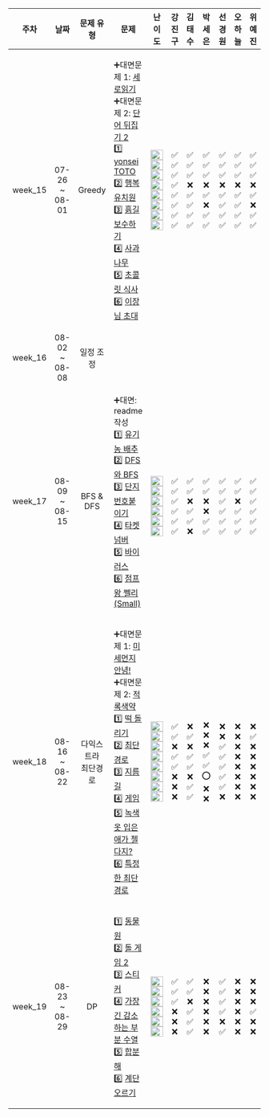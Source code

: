 | 주차 | 날짜 | 문제 유형 | 문제 | 난이도 | 강진구 | 김태수 | 박세은 | 선경원 | 오하늘 | 위예진 |
|:---:|:---:|:-------:|:---:|:-----:|:-----:|:----:|:-----:|:-----:|:-----:|:-----:|
| week_15 | 07-26 <br> ~ 08-01 | Greedy | <p align=left> ➕대면문제 1: [세로읽기](https://www.acmicpc.net/problem/10798) <br> ➕대면문제 2: [단어 뒤집기 2](https://www.acmicpc.net/problem/17413) <br> 1️⃣ [yonsei TOTO](https://www.acmicpc.net/problem/12018) <br> 2️⃣ [행복유치원](https://www.acmicpc.net/problem/13164) <br> 3️⃣ [흙길 보수하기](https://www.acmicpc.net/problem/1911) <br> 4️⃣ [사과나무](https://www.acmicpc.net/problem/19539) <br> 5️⃣ [초콜릿 식사](https://www.acmicpc.net/problem/2885)  <br> 6️⃣ [이장님 초대](https://www.acmicpc.net/problem/9237) </p> | <img height="20px" width="25px" src="https://static.solved.ac/tier_small/5.svg"/> <br> <img height="20px" width="25px" src="https://static.solved.ac/tier_small/8.svg"/> <br> <img height="20px" width="25px" src="https://static.solved.ac/tier_small/8.svg"/> <br> <img height="20px" width="25px" src="https://static.solved.ac/tier_small/11.svg"/> <br> <img height="20px" width="25px" src="https://static.solved.ac/tier_small/10.svg"/> <br> <img height="20px" width="25px" src="https://static.solved.ac/tier_small/11.svg"/> <br> <img height="20px" width="25px" src="https://static.solved.ac/tier_small/9.svg"/> <br> <img height="20px" width="25px" src="https://static.solved.ac/tier_small/6.svg"/> | ✅ <br> ✅ <br> ✅ <br> ✅ <br> ✅ <br> ✅ <br> ✅ <br> ✅ | ✅ <br> ✅ <br> ✅ <br> ❌ <br> ✅ <br> ✅ <br> ✅ <br> ✅ | ✅ <br> ✅ <br> ✅ <br> ❌ <br> ✅ <br> ❌ <br> ✅ <br> ✅ | ✅ <br> ✅ <br> ✅ <br> ❌ <br> ✅ <br> ✅ <br> ✅ <br> ✅ | ✅ <br> ✅ <br> ✅ <br> ❌ <br> ✅ <br> ✅ <br> ✅ <br> ✅ | ✅ <br> ✅ <br> ✅ <br> ❌ <br> ✅ <br> ❌ <br> ✅ <br> ✅ |
| week_16 | 08-02 <br> ~ 08-08 |일정 조정| | | | | | | | |
| week_17 | 08-09 <br> ~ 08-15 | BFS & DFS | <p align=left> ➕대면: readme 작성 <br> 1️⃣ [유기농 배추](https://www.acmicpc.net/problem/1012) <br> 2️⃣ [DFS와 BFS](https://www.acmicpc.net/problem/1260) <br> 3️⃣ [단지번호붙이기](https://www.acmicpc.net/problem/2667) <br> 4️⃣ [타켓넘버](https://school.programmers.co.kr/learn/courses/30/lessons/43165) <br> 5️⃣ [바이러스](https://www.acmicpc.net/problem/2606)  <br> 6️⃣ [점프왕 쩰리 (Small)](https://www.acmicpc.net/problem/16173) </p> | <br> <img height="20px" width="25px" src="https://static.solved.ac/tier_small/9.svg"/> <br> <img height="20px" width="25px" src="https://static.solved.ac/tier_small/9.svg"/> <br> <img height="20px" width="25px" src="https://static.solved.ac/tier_small/10.svg"/> <br> <img height="20px" width="25px" src="https://static.solved.ac/tier_small/9.svg"/> <br> <img height="20px" width="25px" src="https://static.solved.ac/tier_small/8.svg"/> <br> <img height="20px" width="25px" src="https://static.solved.ac/tier_small/6.svg"/> | <br> ✅ <br> ✅ <br> ✅ <br> ✅ <br> ✅ <br> ✅ | <br> ✅ <br> ✅ <br> ❌ <br> ✅ <br> ✅ <br> ❌ | <br> ✅ <br> ✅ <br> ❌ <br> ❌ <br> ✅ <br> ✅ | <br> ✅ <br> ✅ <br> ✅ <br> ✅ <br> ✅ <br> ✅ | <br> ✅ <br> ✅ <br> ❌ <br> ✅ <br> ✅ <br> ✅ | <br> ✅ <br> ✅ <br> ✅ <br> ✅ <br> ✅ <br> ✅ |
| week_18 | 08-16 <br> ~ 08-22 | 다익스트라 <br> 최단경로 | <p align=left> ➕대면문제 1: [미세먼지 안녕!](https://www.acmicpc.net/problem/17144) <br> ➕대면문제 2: [적록색약](https://www.acmicpc.net/problem/10026) <br> 1️⃣ [떡 돌리기](https://www.acmicpc.net/problem/20007) <br> 2️⃣ [최단경로](https://www.acmicpc.net/problem/1753) <br> 3️⃣ [지름길](https://www.acmicpc.net/problem/1446) <br> 4️⃣ [게임](https://www.acmicpc.net/problem/1584) <br> 5️⃣ [녹색 옷 입은 애가 젤다지?](https://www.acmicpc.net/problem/4485)  <br> 6️⃣ [특정한 최단 경로](https://www.acmicpc.net/problem/1504) </p> | <img height="20px" width="25px" src="https://static.solved.ac/tier_small/11.svg"/> <br> <img height="20px" width="25px" src="https://static.solved.ac/tier_small/12.svg"/> <br> <img height="20px" width="25px" src="https://static.solved.ac/tier_small/12.svg"/> <br> <img height="20px" width="25px" src="https://static.solved.ac/tier_small/11.svg"/> <br> <img height="20px" width="25px" src="https://static.solved.ac/tier_small/10.svg"/> <br> <img height="20px" width="25px" src="https://static.solved.ac/tier_small/11.svg"/> <br> <img height="20px" width="25px" src="https://static.solved.ac/tier_small/12.svg"/> <br> <img height="20px" width="25px" src="https://static.solved.ac/tier_small/6.svg"/> | ✅ <br> ✅ <br> ❌ <br> ✅ <br> ✅ <br> ❌ <br> ❌ <br> ❌ | ❌ <br> ✅ <br> ❌ <br> ✅ <br> ✅ <br> ❌ <br> ✅ <br> ✅ | ❌ <br> ❌ <br> ❌ <br> ✅ <br> ✅ <br> ⭕ <br> ❌ <br> ❌ | ❌ <br> ❌ <br> ✅ <br> ✅ <br> ✅ <br> ✅ <br> ✅ <br> ❌ | ❌ <br> ❌ <br> ❌ <br> ❌ <br> ❌ <br> ❌ <br> ❌ <br> ❌ | ❌ <br> ✅ <br> ❌ <br> ❌ <br> ❌ <br> ❌ <br> ❌ <br> ❌ |
| week_19 | 08-23 <br> ~ 08-29 | DP | <p align=left> 1️⃣ [동물원](https://www.acmicpc.net/problem/1309) <br> 2️⃣ [돌 게임 2](https://www.acmicpc.net/problem/9656) <br> 3️⃣ [스티커](https://www.acmicpc.net/problem/9465) <br> 4️⃣ [가장 긴 감소하는 부분 수열](https://www.acmicpc.net/problem/11722) <br> 5️⃣ [합분해](https://www.acmicpc.net/problem/2225)  <br> 6️⃣ [계단 오르기](https://www.acmicpc.net/problem/2579) </p> | <img height="20px" width="25px" src="https://static.solved.ac/tier_small/10.svg"/> <br> <img height="20px" width="25px" src="https://static.solved.ac/tier_small/11.svg"/> <br> <img height="20px" width="25px" src="https://static.solved.ac/tier_small/10.svg"/> <br> <img height="20px" width="25px" src="https://static.solved.ac/tier_small/9.svg"/> <br> <img height="20px" width="25px" src="https://static.solved.ac/tier_small/11.svg"/> <br> <img height="20px" width="25px" src="https://static.solved.ac/tier_small/6.svg"/> | ✅ <br> ✅ <br> ✅ <br> ❌ <br> ❌ <br> ❌ | ✅ <br> ✅ <br> ❌ <br> ✅ <br> ✅ <br> ✅ | ❌ <br> ❌ <br> ❌ <br> ❌ <br> ❌ <br> ❌ | ✅ <br> ✅ <br> ✅ <br> ✅ <br> ❌ <br> ✅ | ❌ <br> ❌ <br> ❌ <br> ❌ <br> ❌ <br> ❌ | ❌ <br> ❌ <br> ❌ <br> ✅ <br> ❌ <br> ❌ |
